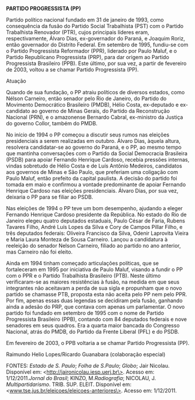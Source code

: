 **PARTIDO PROGRESSISTA (PP)**

Partido político nacional fundado em 31 de janeiro de 1993, como
consequência da fusão do Partido Social Trabalhista (PST) com o Partido
Trabalhista Renovador (PTR), cujos principais líderes eram,
respectivamente, Álvaro Dias, ex-governador do Paraná, e Joaquim Roriz,
então governador do Distrito Federal. Em setembro de 1995, fundiu-se com
o Partido Progressista Reformador (PPR), liderado por Paulo Maluf, e o
Partido Republicano Progressista (PRP), para dar origem ao Partido
Progressista Brasileiro (PPB). Este último, por sua vez, a partir de
fevereiro de 2003, voltou a se chamar Partido Progressista (PP).

Atuação

Quando de sua fundação, o PP atraiu políticos de diversos estados, como
Nélson Carneiro, então senador pelo Rio de Janeiro, do Partido do
Movimento Democrático Brasileiro (PMDB), Hélio Costa, ex-deputado e
ex-candidato ao governo de Minas Gerais, do Partido da Reconstrução
Nacional (PRN), e o amazonense Bernardo Cabral, ex-ministro da Justiça
do governo Collor, também do PMDB.

No início de 1994 o PP começou a discutir seus rumos nas eleições
presidenciais a serem realizadas em outubro. Álvaro Dias, àquela altura,
resolvera candidatar-se ao governo do Paraná, e o PP, ao mesmo tempo que
mantinha conversações com o Partido da Social Democracia Brasileira
(PSDB) para apoiar Fernando Henrique Cardoso, recebia pressões internas,
vindas sobretudo de Hélio Costa e de Luís Antônio Medeiros, candidatos
aos governos de Minas e São Paulo, que preferiam uma coligação com Paulo
Maluf, então prefeito da capital paulista. A decisão do partido foi
tomada em maio e confirmou a vontade predominante de apoiar Fernando
Henrique Cardoso nas eleições presidenciais. Álvaro Dias, por sua vez,
deixaria o PP para se filiar ao PSDB.

Nas eleições de 1994 o PP teve um bom desempenho, ajudando a eleger
Fernando Henrique Cardoso presidente da República. No estado do Rio de
Janeiro elegeu quatro deputados estaduais, Paulo César de Faria, Rubens
Tavares Filho, André Luís Lopes da Silva e Cory de Campos Pillar Filho,
e três deputados federais: Oliveira Francisco da Silva, Odenir Laprovita
Vieira e Maria Laura Monteza de Sousa Carneiro. Lançou a candidatura à
reeleição do senador Nelson Carneiro, filiado ao partido no ano
anterior, mas Carneiro não foi eleito.

Ainda em 1994 tinham começado articulações políticas, que se
fortaleceram em 1995 por iniciativa de Paulo Maluf, visando a fundir o
PP com o PPR e o Partido Trabalhista Brasileiro (PTB). Neste último
verificaram-se as maiores resistências à fusão, na medida em que seus
integrantes não aceitavam a perda de sua sigla e propunham que o novo
partido se chamasse PTB, proposta esta não aceita pelo PP nem pelo PPR.
Por fim, apenas essas duas legendas se decidiram pela fusão, ganhando
ainda a adesão do PRP, que contava com apenas um parlamentar. O novo
partido foi fundado em setembro de 1995 com o nome de Partido
Progressista Brasileiro (PPB), contando com 84 deputados federais e nove
senadores em seus quadros. Era a quarta maior bancada do Congresso
Nacional, atrás do PMDB, do Partido da Frente Liberal (PFL) e do PSDB.

Em fevereiro de 2003, o PPB voltaria a se chamar Partido Progressista
(PP).

Raimundo Helio Lopes/Ricardo Guanabara (colaboração especial)

FONTES: *Estado de S. Paulo*; *Folha de S.Paulo*; *Globo*; Jair Nicolau.
Disponível em: \<http://jaironicolau.iesp.uerj.br\>. Acesso em:
1/12/2011.*Jornal do Brasil*; KINZO, M.*Radiografia*; NICOLAU, J.
*Multipartidarismo*. TRIB. SUP. ELEIT. Disponível em:
\<www.tse.jus.br/eleicoes/eleicoes-anteriores\>. Acesso em: 1/12/2011.

